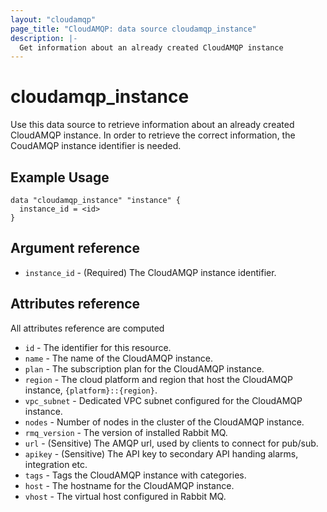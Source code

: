 ```yaml
---
layout: "cloudamqp"
page_title: "CloudAMQP: data source cloudamqp_instance"
description: |-
  Get information about an already created CloudAMQP instance
---
```


# cloudamqp_instance

Use this data source to retrieve information about an already created CloudAMQP instance. In order to retrieve the correct information, the CoudAMQP instance identifier is needed.

## Example Usage

```hcl
data "cloudamqp_instance" "instance" {
  instance_id = <id>
}
```

## Argument reference

* `instance_id` - (Required) The CloudAMQP instance identifier.

## Attributes reference

All attributes reference are computed

* `id`          - The identifier for this resource.
* `name`        - The name of the CloudAMQP instance.
* `plan`        - The subscription plan for the CloudAMQP instance.
* `region`      - The cloud platform and region that host the CloudAMQP instance, `{platform}::{region}`.
* `vpc_subnet`  - Dedicated VPC subnet configured for the CloudAMQP instance.
* `nodes`       - Number of nodes in the cluster of the CloudAMQP instance.
* `rmq_version` - The version of installed Rabbit MQ.
* `url`         - (Sensitive) The AMQP url, used by clients to connect for pub/sub.
* `apikey`      - (Sensitive) The API key to secondary API handing alarms, integration etc.
* `tags`        - Tags the CloudAMQP instance with categories.
* `host`        - The hostname for the CloudAMQP instance.
* `vhost`       - The virtual host configured in Rabbit MQ.
